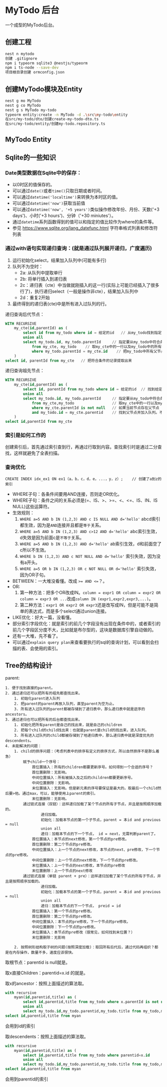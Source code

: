 # MyTodo 后台

一个成型的MyTodo后台。

## 创建工程

```sh
nest n mytodo
创建 .gitignore
npm i typeorm sqlite3 @nestjs/typeorm
npm i ts-node --save-dev
项目根目录创建 ormconfig.json
```

## 创建MyTodo模块及Entity

```sh
nest g mo MyTodo
nest g co MyTodo
nest g s MyTodo my-todo
typeorm entity:create -n MyTodo -d .\src\my-todo\entity
在src/my-todo/dto/创建create-my-todo-dto.ts
在src/my-todo/entity/创建my-todo.repository.ts
```

## MyTodo Entity

## Sqlite的一些知识

### Date类型数据在Sqlite中的保存：

* 以0时区的值保存的。
* 可以通过`date()`或者`time()`只取日期或者时间。
* 可以通过`datetime('localtime')`来转换为本时区的值。
* 可以通过`datetime('now')`获取当前值
* 可以通过`datetime('now', '+5 years')`类似操作修改年份、月份、天数('+3 days')、小时('+3 hours')、分钟（'+30 miniutes'）。
* 通过`datetime`系列函数得到的值可以和指定的值比较作为where的条件等。
* 参见 <https://www.sqlite.org/lang_datefunc.html> 字符串格式列表和修改符列表

### 通过with语句实现递归查询：(就是通过队列展开递归，广度遍历)

1. 运行初始化select，结果加入队列中(可能有多行)
2. 队列不为空时：
    * 2a: 从队列中提取单行
    * 2b: 将单行插入到递归表
    * 2c：递归表（cte）中当做就刚插入的这一行(实际上可能已经插入了很多行了)，执行递归select（一般是操作非cte），结果加入队列中
    * 2d：重复2开始
3. 最终得到的递归表(cte)中是所有进入过队列的行。

递归查询后代节点：

```sql
WITH RECURSIVE
    my_cte(id,parentId) as (
        select id from my_todo where id = 给定的id   // 从my_todo找到指定的对象加入队列。
        union all
        select my_todo.id, my_todo.parentId     // 指定要从my_todo中符合条件记录中所取的字段
            from my_cte, my_todo    // 取my_cte中的一行以及my_todo中的所有行
            where my_todo.parentId = my_cte.id    // 把my_todo中所有父节点是my_cte当前节点的记录都加入队列（广度展开树）
    )
select id, parentId from my_cte   // 把符合条件的记录提取出来
```

递归查询祖先节点：

```sql
WITH RECURSIVE
    my_cte(id,parentId) as (
        select id, parentId from my_todo where id = 给定的id  // 找到给定的id，
        union all
        select my_todo.id, my_todo.parentId     // 指定要从my_todo中符合条件记录中所取的字段
            from my_cte,my_todo                 // 取my_cte中的一行以及my_todo中的所有行
            where my_cte.parentId is not null   // 如果当前节点存在父节点
            and my_todo.id = my_cte.parentid    // 找到父节点并加入队列。不能加limit，因为可能有多级父节点。
    )
select id,parentId from my_cte
```

### 索引是如何工作的

创建索引后，首先通过索引查到行，再通过行取到内容。查找索引时是通过二分查找，这样就避免了全表扫描。

### 查询优化

`CREATE INDEX idx_ex1 ON ex1（a，b，c，d，e，...，y，z）;    // 创建了a到z的索引`

* WHERE子句：各条件间要用AND连接，否则走OR优化。
* WHERE子句：条件之间的关系必须是(=、IS、>、>=、<、<=、IS、IN、IS NULL)这些运算符。
* 生效规则：
    1. `WHERE a=5 AND b IN (1,2,3) AND c IS NULL AND d='hello'` abcd索引都生效，因为是`AND`连接并且都是`等于`关系。
    2. `WHERE a=5 AND b IN (1,2,3) AND c>12 AND d='hello'` abc索引生效，d失效是因为前面c是`不等于`关系。
    3. `WHERE a=5 AND b IN (1,2,3) AND d='hello'` ab索引生效，d和前面空了c所以不生效。
    4. `WHERE b IN (1,2,3) AND c NOT NULL AND d='hello'` 索引失效，因为没有a开头。
    5. `WHERE a=5 OR b IN (1,2,3) OR c NOT NULL OR d='hello'` 索引失效，因为OR子句。
* BETWEEN：一大堆没看懂。改成 `>= AND <=`？。
* OR:
    1. 第一种方法：把多个OR改成IN。`column = expr1 OR column = expr2 OR column = expr3 OR ...`改成`column IN (expr1,expr2,expr3,...)`。
    2. 第二种方法：`expr1 OR expr2 OR expr3`还是改写成IN，但是可能不是简单的表达式，而是多个select通过union连接。
* LIKE优化：好大一篇，没看懂。
* 部分索引字段优化：就是索引的前几个字段没有出现在条件中的，或者索引的前几个字段区分度不大，比如就是布尔型的，这块是数据库引擎自动做的。
* 还有一大堆，先不看了。
* 可以通过`explain query plan`来查看要执行的sql的查询计划，可以看到会扫描的表、会使用的索引。

## Tree的结构设计

parent:

    1. 便于找到直接的parent。
    2. 通过递归还可以把所有的祖先都查找出来。
        1. 初始化parent进入队列
        2. 把parent的parent再放入队列，直至parent为空为止。
        3. 所有进入过队列的parent都被存储到了递归表中，那么递归表中就是逆序的ancestors。
    3. 通过递归也可以把所有的后台都查找出来。
        1. 初始化把所有parent是自己的找出来，就是自己的children
        2. 把每个child的child找出来：也就是parent是child的找出来，进入队列。
        3. 所有进入过队列的child都被存储到了地递归表中，那么递归表中就是深度优先的descendents。
    4. 未能解决的问题：
        1. child的排序问题：（考虑列表中的排序有定义的排序方式，所以自然排序不是那么着急）
            赋予child一个序号：
                首位置插入：所有的children都要更新序号。如何得到一个合适的序号？
                首位置删除：无影响。
                中间位置插入：所有被插入及之后的children都要更新序号。
                中间位置删除：无影响。
                末位置插入：无影响。但是新元素的序号要保证是最大的。取最后一个child然后要>他。通过max，可以，能够使用上parent的索引。
                末位置删除：无影响。
            通过链式连接（双链）：这样递归加载了某个节点的所有子节点，并且是按照顺序加载的。
                    递归加载。
                    初始化：加载本节点的第一个子节点，parent = 本id and previous = null
                    union all
                    递归：加载本节点的下一个节点， id = next，无需判断parent了。
                首位置插入：本节点的next修改，第一个节点的pre修改。
                首位置删除：第二个节点的pre修改。
                中间位置插入：上一个节点的next修改，本节点的next、pre修改，下一个节点的pre修改。
                中间位置删除：上一个节点的next修改，下一个节点的pre修改。
                末位置插入：上一个节点的next修改，本节点的pre修改
                末位置删除：上一个节点的next修改
            通过链式连接（单链 parent + pre）：这样递归加载了某个节点的所有子节点，并且是按照顺序加载的。
                    递归加载。
                    初始化：加载本节点的第一个子节点，parent = 本id and previous = null
                    union all
                    递归：加载本节点的下一个节点， preid = id
                首位置插入：第一个节点的pre修改。
                首位置删除：第二个节点的pre修改。
                中间位置插入：本节点的pre修改，下一个节点的pre修改。
                中间位置删除：下一个节点的pre修改。
                末位置插入：本节点的pre修改（很常见，如何找到末位置？）
                末位置删除：无影响

        2. 按照树形结构取子树的问题(按照深度加载)：取回所有后代后，通过代码再组织？都是在内存操作，数量不多，速度应该很快。

取根节点：parentid is null就是。

取x直接Children：parentid=x.id 的就是。

取x的ancestor：按照上面描述的算法取。

```sql
with recursive
    myan(id,parentid,title) as (
        select id,parentid,title from my_todo where x.parentId is not null and id=x.parentid    // x.parent 进入队列
        union all
        select my_todo.id,my_todo.parentid,my_todo.title from my_todo,myan where my_todo.id = myan.parentId and my_todo.parentId is not null limit 1)
select id,parentid,title from myan
```
会用到id的索引

取descendents：按照上面描述的算法取。

```sql
with recursive 	
    myan(id,parentid,title) as (
        select id,parentid,title from my_todo where parentid=x.id
        union all
        select my_todo.id,my_todo.parentid,my_todo.title from my_todo,myan where my_todo.parentid = myan.id)
select id,parentid,title from myan
```

会用到parentid的索引
